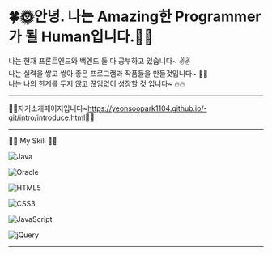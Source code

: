 # 🍀🌞안녕. 나는 Amazing한 Programmer가 될 Human입니다.🌛🍀 

나는 현재 프론트엔드와 백엔드 둘 다 공부하고 있습니다~ ✌️✌️ <br>
나는 실력을 쌓고 쌓아 좋은 프로그램과 작품들을 만들것입니다~ 💪💪 <br>
나는 나의 한계를 두지 않고 끊임없이 성장할 것 입니다~ 🔥🔥 <br>

---

🙋‍♂️자기소개페이지입니다~<https://yeonsoopark1104.github.io/-git/intro/introduce.html>🙋‍♂️

---

🧑‍🍳 My Skill 🏇🏇

![Java](https://img.shields.io/badge/java-%23ED8B00.svg?style=for-the-badge&logo=openjdk&logoColor=white)

![Oracle](https://img.shields.io/badge/Oracle-F80000?style=for-the-badge&logo=oracle&logoColor=white)

![HTML5](https://img.shields.io/badge/html5-%23E34F26.svg?style=for-the-badge&logo=html5&logoColor=white)

![CSS3](https://img.shields.io/badge/css3-%231572B6.svg?style=for-the-badge&logo=css3&logoColor=white)

![JavaScript](https://img.shields.io/badge/javascript-%23323330.svg?style=for-the-badge&logo=javascript&logoColor=%23F7DF1E)

![jQuery](https://img.shields.io/badge/jquery-%230769AD.svg?style=for-the-badge&logo=jquery&logoColor=white)

---
